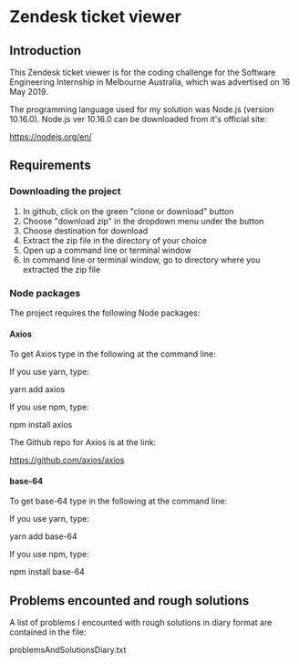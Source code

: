 # Zendesk ticket viewer

## Introduction
This Zendesk ticket viewer is for the coding challenge for the Software Engineering
Internship in Melbourne Australia, which was advertised on 16 May 2019.

The programming language used for my solution was Node.js (version 10.16.0).
Node.js ver 10.16.0 can be downloaded from it's official site:

  https://nodejs.org/en/

## Requirements

### Downloading the project
1) In github, click on the green "clone or download" button
2) Choose "download zip" in the dropdown menu under the button
3) Choose destination for download
4) Extract the zip file in the directory of your choice
5) Open up a command line or terminal window
6) In command line or terminal window, go to directory where you extracted the zip file

### Node packages
The project requires the following Node packages:

#### Axios
To get Axios type in the following at the command line:

If you use yarn, type:

  yarn add axios

If you use npm, type:

  npm install axios

The Github repo for Axios is at the link:

  https://github.com/axios/axios

#### base-64
To get base-64 type in the following at the command line:

If you use yarn, type:

  yarn add base-64

If you use npm, type:

  npm install base-64

## Problems encounted and rough solutions
A list of problems I encounted with rough solutions in diary format are contained in the file:

problemsAndSolutionsDiary.txt